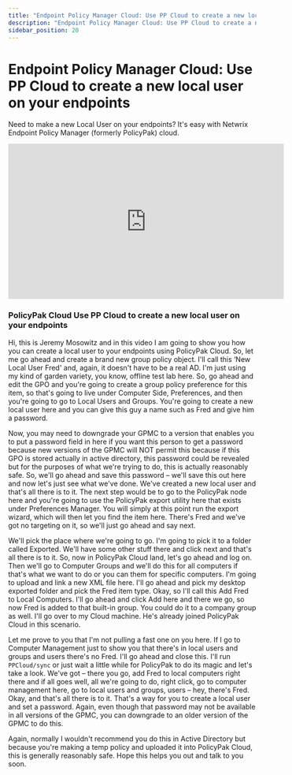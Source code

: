 ```yaml
---
title: "Endpoint Policy Manager Cloud: Use PP Cloud to create a new local user on your endpoints"
description: "Endpoint Policy Manager Cloud: Use PP Cloud to create a new local user on your endpoints"
sidebar_position: 20
---
```

# Endpoint Policy Manager Cloud: Use PP Cloud to create a new local user on your endpoints

Need to make a new Local User on your endpoints? It's easy with Netwrix Endpoint Policy Manager
(formerly PolicyPak) cloud.

<iframe width="560" height="315" src="https://www.youtube.com/embed/6C8sKekprWw" title="Endpoint Policy Manager Cloud: Use PP Cloud to create a new local user on your endpoints" frameborder="0" allow="accelerometer; autoplay; clipboard-write; encrypted-media; gyroscope; picture-in-picture; web-share" referrerpolicy="strict-origin-when-cross-origin" allowfullscreen="1"></iframe>

### PolicyPak Cloud Use PP Cloud to create a new local user on your endpoints

Hi, this is Jeremy Mosowitz and in this video I am going to show you how you can create a local user
to your endpoints using PolicyPak Cloud. So, let me go ahead and create a brand new group policy
object. I'll call this ‘New Local User Fred' and, again, it doesn't have to be a real AD. I'm just
using my kind of garden variety, you know, offline test lab here. So, go ahead and edit the GPO and
you're going to create a group policy preference for this item, so that's going to live under
Computer Side, Preferences, and then you're going to go to Local Users and Groups. You're going to
create a new local user here and you can give this guy a name such as Fred and give him a password.

Now, you may need to downgrade your GPMC to a version that enables you to put a password field in
here if you want this person to get a password because new versions of the GPMC will NOT permit this
because if this GPO is stored actually in active directory, this password could be revealed but for
the purposes of what we're trying to do, this is actually reasonably safe. So, we'll go ahead and
save this password – we'll save this out here and now let's just see what we've done. We've created
a new local user and that's all there is to it. The next step would be to go to the PolicyPak node
here and you're going to use the PolicyPak export utility here that exists under Preferences
Manager. You will simply at this point run the export wizard, which will then let you find the item
here. There's Fred and we've got no targeting on it, so we'll just go ahead and say next.

We'll pick the place where we're going to go. I'm going to pick it to a folder called Exported.
We'll have some other stuff there and click next and that's all there is to it. So, now in PolicyPak
Cloud land, let's go ahead and log on. Then we'll go to Computer Groups and we'll do this for all
computers if that's what we want to do or you can them for specific computers. I'm going to upload
and link a new XML file here. I'll go ahead and pick my desktop exported folder and pick the Fred
item type. Okay, so I'll call this Add Fred to Local Computers. I'll go ahead and click Add here and
there we go, so now Fred is added to that built-in group. You could do it to a company group as
well. I'll go over to my Cloud machine. He's already joined PolicyPak Cloud in this scenario.

Let me prove to you that I'm not pulling a fast one on you here. If I go to Computer Management just
to show you that there's in local users and groups and users there's no Fred. I'll go ahead and
close this. I'll run `PPCloud/sync` or just wait a little while for PolicyPak to do its magic and
let's take a look. We've got – there you go, add Fred to local computers right there and if all goes
well, all we're going to do, right click, go to computer management here, go to local users and
groups, users – hey, there's Fred. Okay, and that's all there is to it. That's a way for you to
create a local user and set a password. Again, even though that password may not be available in all
versions of the GPMC, you can downgrade to an older version of the GPMC to do this.

Again, normally I wouldn't recommend you do this in Active Directory but because you're making a
temp policy and uploaded it into PolicyPak Cloud, this is generally reasonably safe. Hope this helps
you out and talk to you soon.
